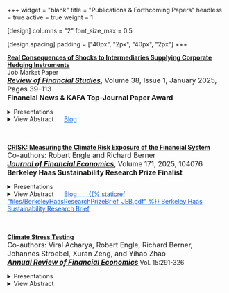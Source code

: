 +++
widget = "blank"
title = "Publications & Forthcoming Papers"
headless = true
active = true
weight = 1

[design]
columns = "2"
font_size_max = 0.5

[design.spacing]
padding = ["40px", "2px", "40px", "2px"]
+++

[**Real Consequences of Shocks to Intermediaries Supplying Corporate Hedging Instruments**](https://doi.org/10.1093/rfs/hhae066)  
Job Market Paper  
<font size="3"> **<i><u>Review of Financial Studies</u></i>**, Volume 38, Issue 1, January 2025, Pages 39–113 </font>        
**<font size="3"> Financial News & KAFA Top-Journal Paper Award </u></i> </font>**  

<details>
<summary>Presentations</summary>  
<font size="3">
AEA, NBER IFM Meeting, IMF Macro-Financial Research Conference, WEAI-IBEFA Conference, HEC Paris-CEPR Conference, EFA, Bank of Korea, Australasian Finance and Banking Conference, International Risk Management Conference, Korea University, HKUST, Vanderbilt Owen, Yale SOM, Federal Reserve Bank of New York, Federal Reserve Board, Stockholm School of Economics, Federal Reserve Bank of Chicago, Warwick Business School, U of SC Darla Moore, Oxford Said, Imperial College London, HKU, Federal Reserve Board (Pre-Job Market Conference), SoFiE Seminar ([Video](https://www.youtube.com/watch?v=k2d0zeu2a5U)), NYU Stern
</font>
</details>  
   
<details>
<summary>View Abstract&nbsp;&nbsp;&nbsp;&nbsp;&nbsp;&nbsp;<a href="https://libertystreeteconomics.newyorkfed.org/2023/04/does-corporate-hedging-of-foreign-exchange-risk-affect-real-economic-activity/" style="color: rgb(15, 92, 214);">Blog</a></summary>
I show that shocks to financial intermediaries that supply hedging instruments to corporations have real effects. I exploit a quasi-natural experiment in South Korea in 2010, where regulations required banks to hold enough capital for taking positions in foreign exchange derivatives (FXD). Using the variation in exposure to this regulation across banks, I find that the regulation caused a reduction in the supply of FXD, leading to a significant decline in exports for firms that held derivatives contracts with more exposed banks. These results indicate the crucial role of intermediaries in allocating risks through the provision of derivatives and establish a causal relationship between financial hedging and real economic outcomes.
</details>  
<br/><br/>


[**CRISK: Measuring the Climate Risk Exposure of the Financial System**](https://papers.ssrn.com/sol3/papers.cfm?abstract_id=3931516)  
<font size="3"> Co-authors: Robert Engle and Richard Berner </font>   
<font size="3"> **<i><u>Journal of Financial Economics</u></i>**, Volume 171, 2025, 104076 </font>   
**<font size="3"> Berkeley Haas Sustainability Research Prize Finalist </u></i> </font>**  

<details>
<summary>Presentations</summary>  
<font size="3">
AEA, Paris December Finance Meeting, UN PRI Academic Network Week, OFR Climate Implications for Financial Stability Conference, CEBRA, EFA, International Journal of Central Banking Conference, Cornell University ESG Investing Research Conference, Banco de Portugal Conference on Financial Intermediation, OCC Symposium, ESRB Workshop, NY Fed-Columbia University Conference, System Climate Meeting by the Federal Reserve Bank of San Francisco, OU-RFS Conference, Federal Reserve Board, Banque de France Workshop, ESSEC-Amundi Chair Webinar, Federal Reserve Bank of Richmond, Australasian Finance and Banking Conference*, (EC)^2 Conference, European Central Bank, MIT GCFP Conference, Central Bank of Chile Workshop, Federal Reserve Stress Testing Research Conference, Federal Reserve Bank of New York, IFABS Oxford Conference, Green Swan Conference*, EBA EAIA Seminar*, Volatility and Risk Institute Conference ([Video](https://www.youtube.com/watch?v=fvnzrdnlSpw)) 
</font>
</details>  

<details>
<summary>View Abstract&nbsp;&nbsp;&nbsp;&nbsp;&nbsp;&nbsp;<a href="https://libertystreeteconomics.newyorkfed.org/2023/04/crisk-measuring-the-climate-risk-exposure-of-the-financial-system/" style="color: rgb(15, 92, 214);">Blog&nbsp;&nbsp;&nbsp;&nbsp;&nbsp;&nbsp; {{% staticref "files/BerkeleyHaasResearchPrizeBrief_JEB.pdf" %}}<span style="color:rgb(15, 92, 214)"> Berkeley Haas Sustainability Research Brief</span></a></summary>
We develop a market-based methodology to assess banks’ resilience to climate-related risks and study the climate-related risk exposure of large global banks. We introduce a new measure, CRISK, which is the expected capital shortfall of a bank in a climate stress scenario. To estimate CRISK, we construct climate risk factors and dynamically measure banks’ stock return sensitivity (that is, climate beta) to the climate risk factor. We validate the climate risk factor empirically and the climate beta estimates by using granular data on large U.S. banks’ loan portfolios. The measure is useful in quantifying banks’ climate-related risk exposure through the market risk and the credit risk channels.
</details>  
<br/><br/>


[**Climate Stress Testing**](https://www.annualreviews.org/content/journals/10.1146/annurev-financial-110921-101555)  
<font size="3"> Co-authors: Viral Acharya, Robert Engle, Richard Berner, Johannes Stroebel, Xuran Zeng, and Yihao Zhao </font>  
**<font size="3"> <i><u>Annual Review of Financial Economics</u></i> </font>** Vol. 15:291-326  

<details>
<summary>Presentations</summary>
<font size="3">
  Indian Institute of Management Ahmedabad, Central Bank of Brazil, European Central Bank, IMF
</font>
</details>

<details>
<summary>View Abstract</summary>
We explore the design of climate stress tests to assess and manage macro-prudential risks from climate change in the financial sector. We review the climate stress scenarios currently employed by regulators, highlighting the need to (i) consider many transition risks as dynamic policy choices; (ii) better understand and incorporate feedback loops between climate change and the economy; and (iii) further explore "compound risk" scenarios in which climate risks co-occur with other risks. We discuss how the process of mapping climate stress scenarios into financial firm outcomes can incorporate existing evidence on the effects of various climate-related risks on credit and market outcomes. We argue that more research is required to (i) identify channels through which plausible scenarios can lead to meaningful short-run impact on credit risks given typical bank loan maturities; (ii) incorporate bank-lending responses to climate risks; (iii) assess the adequacy of climate risk pricing in financial markets; and (iv) better understand and incorporate the process of expectations formation around the realizations of climate risks. Finally, we discuss the relative advantages and disadvantages of using market-based climate stress tests that can be conducted using publicly available data to complement existing stress testing frameworks.
</details>  
<br/><br/>   


